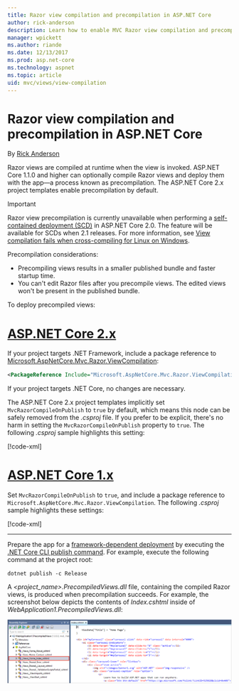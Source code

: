 ```yaml
---
title: Razor view compilation and precompilation in ASP.NET Core
author: rick-anderson
description: Learn how to enable MVC Razor view compilation and precompilation in ASP.NET Core apps.
manager: wpickett
ms.author: riande
ms.date: 12/13/2017
ms.prod: asp.net-core
ms.technology: aspnet
ms.topic: article
uid: mvc/views/view-compilation
---
```

# Razor view compilation and precompilation in ASP.NET Core

By [Rick Anderson](https://twitter.com/RickAndMSFT)

Razor views are compiled at runtime when the view is invoked. ASP.NET Core 1.1.0 and higher can optionally compile Razor views and deploy them with the app&mdash;a process known as precompilation. The ASP.NET Core 2.x project templates enable precompilation by default.

> [!IMPORTANT]
> Razor view precompilation is currently unavailable when performing a [self-contained deployment (SCD)](/dotnet/core/deploying/#self-contained-deployments-scd) in ASP.NET Core 2.0. The feature will be available for SCDs when 2.1 releases. For more information, see [View compilation fails when cross-compiling for Linux on Windows](https://github.com/aspnet/MvcPrecompilation/issues/102).

Precompilation considerations:

* Precompiling views results in a smaller published bundle and faster startup time.
* You can't edit Razor files after you precompile views. The edited views won't be present in the published bundle. 

To deploy precompiled views:

# [ASP.NET Core 2.x](#tab/aspnetcore2x)

If your project targets .NET Framework, include a package reference to [Microsoft.AspNetCore.Mvc.Razor.ViewCompilation](https://www.nuget.org/packages/Microsoft.AspNetCore.Mvc.Razor.ViewCompilation/):

```xml
<PackageReference Include="Microsoft.AspNetCore.Mvc.Razor.ViewCompilation" Version="2.0.0" PrivateAssets="All" />
```

If your project targets .NET Core, no changes are necessary.

The ASP.NET Core 2.x project templates implicitly set `MvcRazorCompileOnPublish` to `true` by default, which means this node can be safely removed from the *.csproj* file. If you prefer to be explicit, there's no harm in setting the `MvcRazorCompileOnPublish` property to `true`. The following *.csproj* sample highlights this setting:

[!code-xml[](view-compilation\sample\MvcRazorCompileOnPublish2.csproj?highlight=5)]

# [ASP.NET Core 1.x](#tab/aspnetcore1x)

Set `MvcRazorCompileOnPublish` to `true`, and include a package reference to `Microsoft.AspNetCore.Mvc.Razor.ViewCompilation`. The following *.csproj* sample highlights these settings:

[!code-xml[](view-compilation\sample\MvcRazorCompileOnPublish.csproj?highlight=5,12)]

---

Prepare the app for a [framework-dependent deployment](/dotnet/core/deploying/#framework-dependent-deployments-fdd) by executing the [.NET Core CLI publish command](/dotnet/core/tools/dotnet-publish). For example, execute the following command at the project root:

```console
dotnet publish -c Release
```

A *<project_name>.PrecompiledViews.dll* file, containing the compiled Razor views, is produced when precompilation succeeds. For example, the screenshot below depicts the contents of *Index.cshtml* inside of *WebApplication1.PrecompiledViews.dll*:

![Razor views inside DLL](view-compilation/_static/razor-views-in-dll.png)
